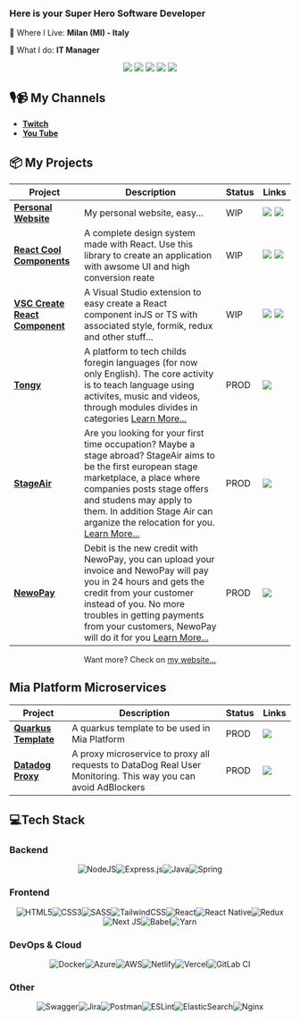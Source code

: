 ### Here is your Super Hero Software Developer
📍 Where I Live: **Milan (MI) - Italy**

🔨 What I do: **IT Manager**

<div align="center">

[![](https://img.shields.io/badge/-Linkedin-informational?style=for-the-badge&logo=linkedin&logoColor=white&color=2867B2)](https://linkedin.com/in/lorenzo.defrancesco)
[![](https://img.shields.io/badge/-Facebook-informational?style=for-the-badge&logo=facebook&logoColor=white&color=3b5998)](https://facebook.com/lory1990)
[![](https://img.shields.io/badge/-Instagram-informational?style=for-the-badge&logo=instagram&logoColor=white&color=C13584)](https://instagram.com/lory_1990)
[![](https://img.shields.io/badge/-Telegram-informational?style=for-the-badge&logo=telegram&logoColor=white&color=0088cc)](https://t.me/lory1990)
[![](https://img.shields.io/badge/-Dev-informational?style=for-the-badge&logo=devto&logoColor=white&color=000000)](https://dev.to/lory1990)

</div>

## 🎙️📹 My Channels
 - [**Twitch**](https://twitch.com/lory1990_dev)
 - [**You Tube**](https://www.youtube.com/c/LorenzoDeFrancesco)

## 📦 My Projects
| Project | Description  | Status | Links  | 
|--------------|---|---|---|
| [**Personal Website**](https://lory1990.github.io/) |  My personal website, easy... |  WIP | [![](https://img.shields.io/badge/-🌎-informational?style=flat&logoColor=black&color=white)](https://lory1990.github.io/) [![](https://img.shields.io/badge/--informational?style=flat&logo=github&logoColor=black&color=white)](https://github.com/Lory1990/lory1990.github.io) |
| [**React Cool Components**](https://lory1990.github.io/react-cool-components/)             |  A complete design system made with React. Use this library to create an application with awsome UI and high conversion reate  |  WIP |[![](https://img.shields.io/badge/-🌎-informational?style=flat&logoColor=black&color=white)](https://lory1990.github.io/react-cool-components/) [![](https://img.shields.io/badge/--informational?style=flat&logo=github&logoColor=black&color=white)](https://github.com/Lory1990/react-cool-components)|
| [**VSC Create React Component**](https://marketplace.visualstudio.com/items?itemName=lory1990.vsc-react-create-component)             | A Visual Studio extension to easy create a React component inJS or TS with associated style, formik, redux and other stuff...  |  WIP |[![](https://img.shields.io/badge/-🌎-informational?style=flat&logoColor=black&color=white)](https://marketplace.visualstudio.com/items?itemName=lory1990.vsc-react-create-component) [![](https://img.shields.io/badge/--informational?style=flat&logo=github&logoColor=black&color=white)](https://github.com/Lory1990/react-cool-components)   |
| [**Tongy**](https://www.tongy.it)             | A platform to tech childs foregin languages (for now only English). The core activity is to teach language using activites, music and videos, through modules divides in categories [Learn More...](https://lory1990.github.io/portfolio/tongy)  |  PROD |[![](https://img.shields.io/badge/-🌎-informational?style=flat&logoColor=black&color=white)](https://www.tongy.it)|
| [**StageAir**](https://www.stage-air.com) | Are you looking for your first time occupation? Maybe a stage abroad? StageAir aims to be the first european stage marketplace, a place where companies posts stage offers and studens may apply to them. In addition Stage Air can arganize the relocation for you.  [Learn More...](https://lory1990.github.io/portfolio/stage-air)  | PROD  |[![](https://img.shields.io/badge/-🌎-informational?style=flat&logoColor=black&color=white)](https://www.stage-air.com) |
| [**NewoPay**](https://newopay.it)             | Debit is the new credit with NewoPay, you can upload your invoice and NewoPay will pay you in 24 hours and gets the credit from your customer instead of you. No more troubles in getting payments from your customers, NewoPay will do it for you [Learn More...](https://lory1990.github.io/portfolio/newo-pay)  |  PROD |[![](https://img.shields.io/badge/-🌎-informational?style=flat&logoColor=black&color=white)](https://newopay.it) |


<div align="center">

Want more? Check on [my website...](https://lory1990.github.io/portfolio)

</div>

## Mia Platform Microservices
| Project | Description  | Status | Links  | 
|--------------|---|---|---|
| [**Quarkus Template**](https://github.com/Lory1990/mia-platform-quarkus-template/)             |  A quarkus template to be used in Mia Platform  |  PROD | [![](https://img.shields.io/badge/--informational?style=flat&logo=github&logoColor=black&color=white)](https://github.com/Lory1990/mia-platform-quarkus-template/) |
| [**Datadog Proxy**](https://github.com/lory1990/mia-platform-quarkus-template/)             |  A proxy microservice to proxy all requests to DataDog Real User Monitoring. This way you can avoid AdBlockers  |  PROD | [![](https://img.shields.io/badge/--informational?style=flat&logo=github&logoColor=black&color=white)](https://github.com/Lory1990/mia-platform-datadog-proxy) |

## 💻Tech Stack
### Backend

<div align="center">

![NodeJS](https://img.shields.io/badge/node.js-6DA55F?style=for-the-badge&logo=node.js&logoColor=white)![Express.js](https://img.shields.io/badge/express.js-%23404d59.svg?style=for-the-badge&logo=express&logoColor=%2361DAFB)![Java](https://img.shields.io/badge/java-%23ED8B00.svg?style=for-the-badge&logo=java&logoColor=white)![Spring](https://img.shields.io/badge/spring-%236DB33F.svg?style=for-the-badge&logo=spring&logoColor=white)

</div>

### Frontend

<div align="center">

![HTML5](https://img.shields.io/badge/html5-%23E34F26.svg?style=for-the-badge&logo=html5&logoColor=white)![CSS3](https://img.shields.io/badge/css3-%231572B6.svg?style=for-the-badge&logo=css3&logoColor=white)![SASS](https://img.shields.io/badge/SASS-hotpink.svg?style=for-the-badge&logo=SASS&logoColor=white)![TailwindCSS](https://img.shields.io/badge/tailwindcss-%2338B2AC.svg?style=for-the-badge&logo=tailwind-css&logoColor=white)![React](https://img.shields.io/badge/react-%2320232a.svg?style=for-the-badge&logo=react&logoColor=%2361DAFB)![React Native](https://img.shields.io/badge/react_native-%2320232a.svg?style=for-the-badge&logo=react&logoColor=%2361DAFB)![Redux](https://img.shields.io/badge/redux-%23593d88.svg?style=for-the-badge&logo=redux&logoColor=white)![Next JS](https://img.shields.io/badge/Next-black?style=for-the-badge&logo=next.js&logoColor=white)![Babel](https://img.shields.io/badge/Babel-F9DC3e?style=for-the-badge&logo=babel&logoColor=black)![Yarn](https://img.shields.io/badge/yarn-%232C8EBB.svg?style=for-the-badge&logo=yarn&logoColor=white)

</div>

### DevOps & Cloud

<div align="center">

![Docker](https://img.shields.io/badge/docker-%230db7ed.svg?style=for-the-badge&logo=docker&logoColor=white)![Azure](https://img.shields.io/badge/azure-%230072C6.svg?style=for-the-badge&logo=azure-devops&logoColor=white)![AWS](https://img.shields.io/badge/AWS-%23FF9900.svg?style=for-the-badge&logo=amazon-aws&logoColor=white)![Netlify](https://img.shields.io/badge/netlify-%23000000.svg?style=for-the-badge&logo=netlify&logoColor=#00C7B7)![Vercel](https://img.shields.io/badge/vercel-%23000000.svg?style=for-the-badge&logo=vercel&logoColor=white)![GitLab CI](https://img.shields.io/badge/GitLabCI-%23181717.svg?style=for-the-badge&logo=gitlab&logoColor=white)

</div>

### Other
<div align="center">

![Swagger](https://img.shields.io/badge/-Swagger-%23Clojure?style=for-the-badge&logo=swagger&logoColor=white)![Jira](https://img.shields.io/badge/jira-%230A0FFF.svg?style=for-the-badge&logo=jira&logoColor=white)![Postman](https://img.shields.io/badge/Postman-FF6C37?style=for-the-badge&logo=postman&logoColor=white)![ESLint](https://img.shields.io/badge/ESLint-4B3263?style=for-the-badge&logo=eslint&logoColor=white)![ElasticSearch](https://img.shields.io/badge/-ElasticSearch-005571?style=for-the-badge&logo=elasticsearch)![Nginx](https://img.shields.io/badge/nginx-%23009639.svg?style=for-the-badge&logo=nginx&logoColor=white)

</div>
